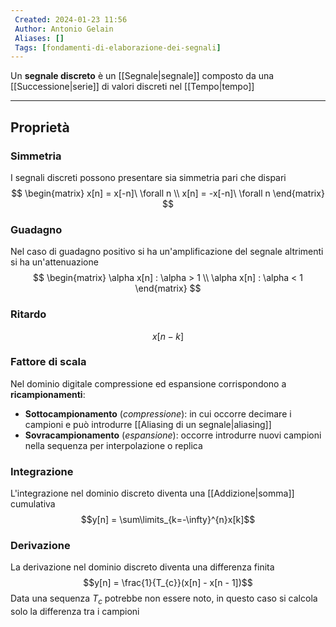 ```yaml
---
 Created: 2024-01-23 11:56
 Author: Antonio Gelain
 Aliases: []
 Tags: [fondamenti-di-elaborazione-dei-segnali]
---
```


Un **segnale discreto** è un [[Segnale|segnale]] composto da una [[Successione|serie]] di valori discreti nel [[Tempo|tempo]]

---

## Proprietà

### Simmetria
I segnali discreti possono presentare sia simmetria pari che dispari
$$
\begin{matrix}
x[n] = x[-n]\ \forall n \\
x[n] = -x[-n]\ \forall n
\end{matrix}
$$

### Guadagno
Nel caso di guadagno positivo si ha un'amplificazione del segnale altrimenti si ha un'attenuazione
$$
\begin{matrix}
\alpha x[n] : \alpha > 1 \\
\alpha x[n] : \alpha < 1
\end{matrix}
$$

### Ritardo
$$x[n - k]$$

### Fattore di scala
Nel dominio digitale compressione ed espansione corrispondono a **ricampionamenti**:
- **Sottocampionamento** (*compressione*): in cui occorre decimare i campioni e può introdurre [[Aliasing di un segnale|aliasing]]
- **Sovracampionamento** (*espansione*): occorre introdurre nuovi campioni nella sequenza per interpolazione o replica

### Integrazione
L'integrazione nel dominio discreto diventa una [[Addizione|somma]] cumulativa
$$y[n] = \sum\limits_{k=-\infty}^{n}x[k]$$

### Derivazione
La derivazione nel dominio discreto diventa una differenza finita
$$y[n] = \frac{1}{T_{c}}(x[n] - x[n - 1])$$
Data una sequenza $T_{c}$ potrebbe non essere noto, in questo caso si calcola solo la differenza tra i campioni
